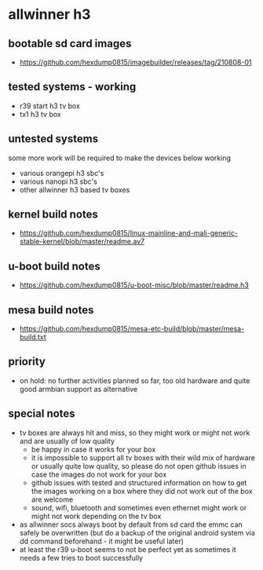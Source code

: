 # allwinner h3

## bootable sd card images

- https://github.com/hexdump0815/imagebuilder/releases/tag/210808-01

## tested systems - working

- r39 start h3 tv box
- tx1 h3 tv box

## untested systems

some more work will be required to make the devices below working

- various orangepi h3 sbc's
- various nanopi h3 sbc's
- other allwinner h3 based tv boxes

## kernel build notes

- https://github.com/hexdump0815/linux-mainline-and-mali-generic-stable-kernel/blob/master/readme.av7

## u-boot build notes

- https://github.com/hexdump0815/u-boot-misc/blob/master/readme.h3

## mesa build notes

- https://github.com/hexdump0815/mesa-etc-build/blob/master/mesa-build.txt

## priority

- on hold: no further activities planned so far, too old hardware and quite good armbian support as alternative

## special notes

- tv boxes are always hit and miss, so they might work or might not work and are usually of low quality
  - be happy in case it works for your box
  - it is impossible to support all tv boxes with their wild mix of hardware or usually quite low quality, so please do not open github issues in case the images do not work for your box
  - github issues with tested and structured information on how to get the images working on a box where they did not work out of the box are welcome
  - sound, wifi, bluetooth and sometimes even ethernet might work or might not work depending on the tv box
- as allwinner socs always boot by default from sd card the emmc can safely be overwritten (but do a backup of the original android system via dd command beforehand - it might be useful later)
- at least the r39 u-boot seems to not be perfect yet as sometimes it needs a few tries to boot successfully
